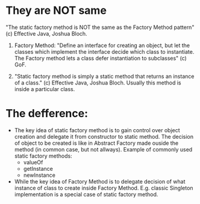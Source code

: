They are NOT same
=================

"The static factory method is NOT the same as the Factory Method pattern" (c) Effective Java, Joshua Bloch.

1. Factory Method: "Define an interface for creating an object, but let the classes which implement the interface decide which class to instantiate. The Factory method lets a class defer instantiation to subclasses" (c) GoF.

2. "Static factory method is simply a static method that returns an instance of a class." (c) Effective Java, Joshua Bloch. Usually this method is inside a particular class.

The defference:
==============

* The key idea of static factory method is to gain control over object creation and delegate it from constructor to static method. The decision of object to be created is like in Abstract Factory made ouside the method (in common case, but not allways). Example of commonly used static factory methods:
  - valueOf
  - getInstance
  - newInstance
* While the key idea of Factory Method is to delegate decision of what instance of class to create inside Factory Method. E.g. classic Singleton implementation is a special case of static factory method.
